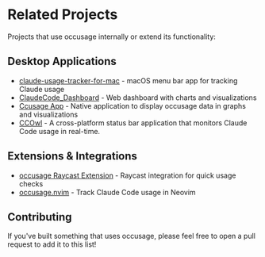# Related Projects

Projects that use occusage internally or extend its functionality:

## Desktop Applications

- [claude-usage-tracker-for-mac](https://github.com/penicillin0/claude-usage-tracker-for-mac) - macOS menu bar app for tracking Claude usage
- [ClaudeCode_Dashboard](https://github.com/m-sigepon/ClaudeCode_Dashboard) - Web dashboard with charts and visualizations
- [Ccusage App](https://github.com/EthanBarlo/occusage-app) - Native application to display occusage data in graphs and visualizations
- [CCOwl](https://github.com/sivchari/ccowl) - A cross-platform status bar application that monitors Claude Code usage in real-time.

## Extensions & Integrations

- [occusage Raycast Extension](https://www.raycast.com/nyatinte/occusage) - Raycast integration for quick usage checks
- [occusage.nvim](https://github.com/S1M0N38/occusage.nvim) - Track Claude Code usage in Neovim

## Contributing

If you've built something that uses occusage, please feel free to open a pull request to add it to this list!
